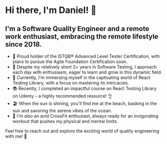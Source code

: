 # Hi there, I'm Daniel! 👋

## I'm a Software Quality Engineer and a remote work enthusiast, embracing the remote lifestyle since 2018.

- 🤟 Proud holder of the ISTQB® Advanced Level Tester Certification, with plans to pursue the Agile Foundation Certification soon.
- 🚀 Despite my relatively short 2+ years in Software Testing, I approach each day with enthusiasm, eager to learn and grow in this dynamic field.
- 🧠 Currently, I'm immersing myself in the captivating world of React Testing Library, with a focus on mastering its intricacies.
- 📚 Recently, I completed an impactful course on React Testing Library on Udemy – a highly recommended resource! 👌
- 🏖️ When the sun is shining, you'll find me at the beach, basking in the sun and savoring the serene vibes of the ocean.
- 💪 I'm also an avid CrossFit enthusiast, always ready for an invigorating workout that pushes my physical and mental limits.
  
Feel free to reach out and explore the exciting world of quality engineering with me! 🚀
